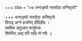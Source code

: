 +++
title = "०७ अनाधृष्यो जातवेदा अनिष्टृतो"

+++
अनाधृष्यो जातवेदा अनिष्टृतो  
विराड् अग्ने क्षत्रभिर् दीदिहीह ।  
व्यमीवाः प्रमुञ्चन् मानुषेभ्यः  
शिवेभिर् अद्य परि पाहि नो गयैः ॥